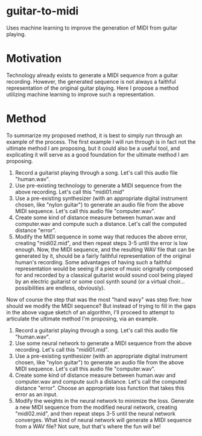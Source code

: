 # guitar-to-midi
Uses machine learning to improve the generation of MIDI from guitar playing.

# Motivation
Technology already exists to generate a MIDI sequence from a guitar recording.  However, the generated sequence is not always a faithful representation of the original guitar playing.  Here I propose a method utilizing machine learning to improve such a representation.

# Method
To summarize my proposed method, it is best to simply run through an example of the process.  The first example I will run through is in fact not the ultimate method I am proposing, but it could also be a useful tool, and explicating it will serve as a good foundation for the ultimate method I am proposing.
1. Record a guitarist playing through a song.  Let's call this audio file "human.wav".
2. Use pre-existing technology to generate a MIDI sequence from the above recording.  Let's call this "midi01.mid"
3. Use a pre-existing synthesizer (with an appropriate digital instrument chosen, like "nylon guitar") to generate an audio file from the above MIDI sequence.  Let's call this audio file "computer.wav".
4. Create some kind of distance measure between human.wav and computer.wav and compute such a distance.  Let's call the computed distance "error".
5. Modify the MIDI sequence in some way that reduces the above error, creating "midi02.mid", and then repeat steps 3-5 until the error is low enough.
Now, the MIDI sequence, and the resulting WAV file that can be generated by it, should be a fairly faithful representation of the original human's recording.  Some advantages of having such a faithful representation would be seeing if a piece of music originally composed for and recorded by a classical guitarist would sound cool being played by an electric guitarist or some cool synth sound (or a virtual choir... possibilities are endless, obviously).

Now of course the step that was the most "hand wavy" was step five: how should we modify the MIDI sequence?  But instead of trying to fill in the gaps in the above vague sketch of an algorithm, I'll proceed to attempt to articulate the ultimate method I'm proposing, via an example.
1. Record a guitarist playing through a song.  Let's call this audio file "human.wav".
2. Use some neural network to generate a MIDI sequence from the above recording.  Let's call this "midi01.mid".
3. Use a pre-existing synthesizer (with an appropriate digital instrument chosen, like "nylon guitar") to generate an audio file from the above MIDI sequence.  Let's call this audio file "computer.wav".
4. Create some kind of distance measure between human.wav and computer.wav and compute such a distance.  Let's call the computed distance "error".  Choose an appropriate loss function that takes this error as an input.
5. Modify the weights in the neural network to minimize the loss.  Generate a new MIDI sequence from the modified neural network, creating "midi02.mid", and then repeat steps 3-5 until the neural network converges.
What kind of neural network will generate a MIDI sequence from a WAV file?  Not sure, but that's where the fun will be!
